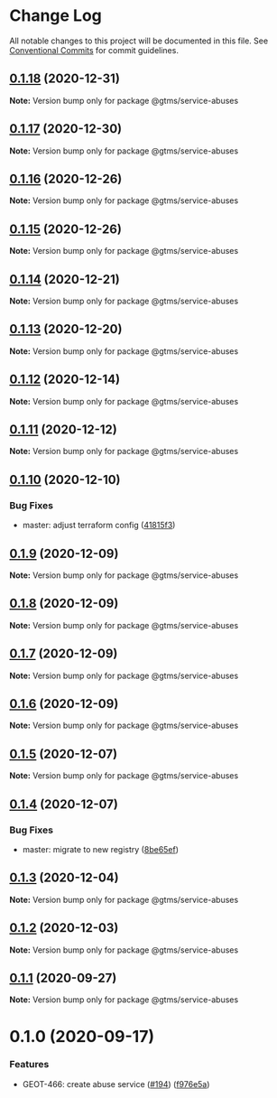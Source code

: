 # Change Log

All notable changes to this project will be documented in this file.
See [Conventional Commits](https://conventionalcommits.org) for commit guidelines.

## [0.1.18](https://github.com/mariusz-kabala/gtms-backend/compare/@gtms/service-abuses@0.1.17...@gtms/service-abuses@0.1.18) (2020-12-31)

**Note:** Version bump only for package @gtms/service-abuses





## [0.1.17](https://github.com/mariusz-kabala/gtms-backend/compare/@gtms/service-abuses@0.1.16...@gtms/service-abuses@0.1.17) (2020-12-30)

**Note:** Version bump only for package @gtms/service-abuses





## [0.1.16](https://github.com/mariusz-kabala/gtms-backend/compare/@gtms/service-abuses@0.1.15...@gtms/service-abuses@0.1.16) (2020-12-26)

**Note:** Version bump only for package @gtms/service-abuses





## [0.1.15](https://github.com/mariusz-kabala/gtms-backend/compare/@gtms/service-abuses@0.1.14...@gtms/service-abuses@0.1.15) (2020-12-26)

**Note:** Version bump only for package @gtms/service-abuses





## [0.1.14](https://github.com/mariusz-kabala/gtms-backend/compare/@gtms/service-abuses@0.1.13...@gtms/service-abuses@0.1.14) (2020-12-21)

**Note:** Version bump only for package @gtms/service-abuses





## [0.1.13](https://github.com/mariusz-kabala/gtms-backend/compare/@gtms/service-abuses@0.1.12...@gtms/service-abuses@0.1.13) (2020-12-20)

**Note:** Version bump only for package @gtms/service-abuses





## [0.1.12](https://github.com/mariusz-kabala/gtms-backend/compare/@gtms/service-abuses@0.1.11...@gtms/service-abuses@0.1.12) (2020-12-14)

**Note:** Version bump only for package @gtms/service-abuses





## [0.1.11](https://github.com/mariusz-kabala/gtms-backend/compare/@gtms/service-abuses@0.1.10...@gtms/service-abuses@0.1.11) (2020-12-12)

**Note:** Version bump only for package @gtms/service-abuses





## [0.1.10](https://github.com/mariusz-kabala/gtms-backend/compare/@gtms/service-abuses@0.1.9...@gtms/service-abuses@0.1.10) (2020-12-10)


### Bug Fixes

* master: adjust terraform config ([41815f3](https://github.com/mariusz-kabala/gtms-backend/commit/41815f3d97726080623a8eafaa3ee43f6a57c91a))





## [0.1.9](https://github.com/mariusz-kabala/gtms-backend/compare/@gtms/service-abuses@0.1.8...@gtms/service-abuses@0.1.9) (2020-12-09)

**Note:** Version bump only for package @gtms/service-abuses





## [0.1.8](https://github.com/mariusz-kabala/gtms-backend/compare/@gtms/service-abuses@0.1.7...@gtms/service-abuses@0.1.8) (2020-12-09)

**Note:** Version bump only for package @gtms/service-abuses





## [0.1.7](https://github.com/mariusz-kabala/gtms-backend/compare/@gtms/service-abuses@0.1.6...@gtms/service-abuses@0.1.7) (2020-12-09)

**Note:** Version bump only for package @gtms/service-abuses





## [0.1.6](https://github.com/mariusz-kabala/gtms-backend/compare/@gtms/service-abuses@0.1.5...@gtms/service-abuses@0.1.6) (2020-12-09)

**Note:** Version bump only for package @gtms/service-abuses





## [0.1.5](https://github.com/mariusz-kabala/gtms-backend/compare/@gtms/service-abuses@0.1.4...@gtms/service-abuses@0.1.5) (2020-12-07)

**Note:** Version bump only for package @gtms/service-abuses





## [0.1.4](https://github.com/mariusz-kabala/gtms-backend/compare/@gtms/service-abuses@0.1.3...@gtms/service-abuses@0.1.4) (2020-12-07)


### Bug Fixes

* master: migrate to new registry ([8be65ef](https://github.com/mariusz-kabala/gtms-backend/commit/8be65efd63c6cc5ee541a46264955f0051ea4b7a))





## [0.1.3](https://github.com/mariusz-kabala/gtms-backend/compare/@gtms/service-abuses@0.1.2...@gtms/service-abuses@0.1.3) (2020-12-04)

**Note:** Version bump only for package @gtms/service-abuses





## [0.1.2](https://github.com/mariusz-kabala/gtms-backend/compare/@gtms/service-abuses@0.1.1...@gtms/service-abuses@0.1.2) (2020-12-03)

**Note:** Version bump only for package @gtms/service-abuses





## [0.1.1](https://github.com/mariusz-kabala/gtms-backend/compare/@gtms/service-abuses@0.1.0...@gtms/service-abuses@0.1.1) (2020-09-27)

**Note:** Version bump only for package @gtms/service-abuses





# 0.1.0 (2020-09-17)


### Features

* GEOT-466: create abuse service ([#194](https://github.com/mariusz-kabala/gtms-backend/issues/194)) ([f976e5a](https://github.com/mariusz-kabala/gtms-backend/commit/f976e5a0b2d95595c671832cddd00f04aa837f3e))
